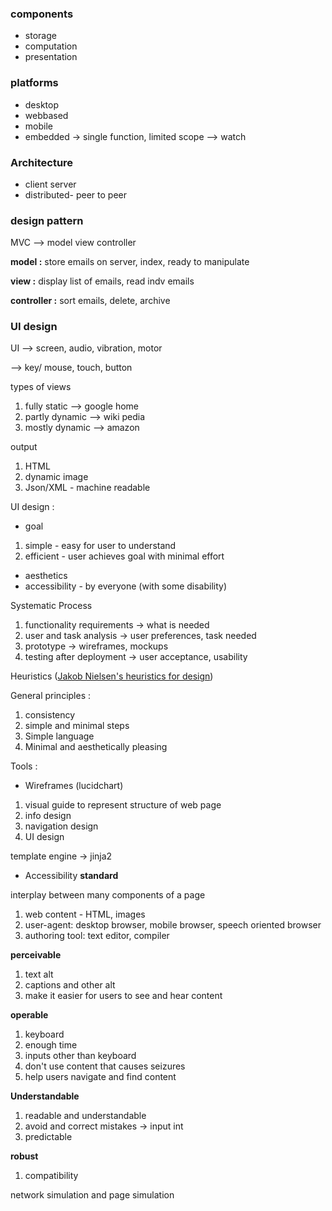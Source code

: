 ### components 
* storage 
* computation 
* presentation

### platforms 
* desktop
* webbased 
* mobile 
* embedded -> single function, limited scope --> watch

### Architecture 
* client server 
* distributed- peer to peer 

### design pattern
MVC --> model view controller 
  
**model :** store emails on server, index, ready to manipulate 

**view :** display list of emails, read indv emails 

**controller :** sort emails, delete, archive 

### UI design 

UI 
--> screen, audio, vibration, motor 

--> key/ mouse, touch, button 

types of views 
1. fully static --> google home 
2. partly dynamic --> wiki pedia 
3. mostly dynamic --> amazon 

output 
1. HTML 
2. dynamic image 
3. Json/XML - machine readable 

UI design :

* goal 
1. simple - easy for user to understand 
2. efficient - user achieves goal with minimal effort 

* aesthetics 
* accessibility - by everyone (with some disability)


Systematic Process 
1. functionality requirements -> what is needed 
2. user and task analysis -> user preferences, task needed 
3. prototype -> wireframes, mockups 
4. testing after deployment -> user acceptance, usability 


Heuristics ([Jakob Nielsen's heuristics for design](https://www.nngroup.com/articles/ten-usability-heuristics/))

General principles : 
1. consistency 
2. simple and minimal steps 
3. Simple language 
4. Minimal and aesthetically pleasing 


Tools :
* Wireframes (lucidchart)
1. visual guide to represent structure of web page 
2. info design 
3. navigation design 
4. UI design  

template engine -> jinja2

* Accessibility 
**standard**

interplay between many components of a page 
1. web content - HTML, images
2. user-agent: desktop browser, mobile browser, speech oriented browser 
3. authoring tool: text editor, compiler  

**perceivable** 
1. text alt 
2. captions and other alt
3. make it easier for users to see and hear content 

**operable** 
1. keyboard 
2. enough time 
3. inputs other than keyboard 
4. don't use content that causes seizures 
5. help users navigate and find content 

**Understandable** 
1. readable and understandable 
2. avoid and correct mistakes -> input int 
3. predictable 

**robust** 
1. compatibility 

network simulation and page simulation 